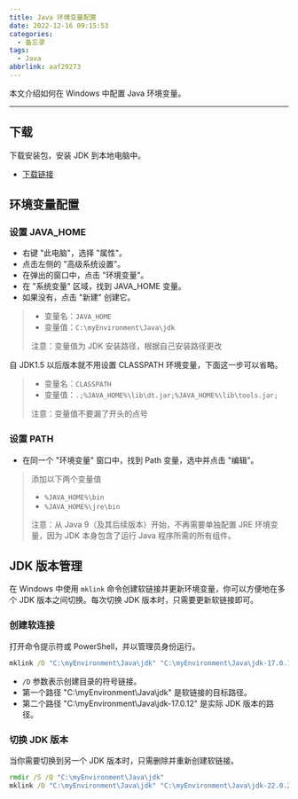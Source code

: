 ```yaml
---
title: Java 环境变量配置
date: 2022-12-16 09:15:53
categories:
  - 备忘录
tags:
  - Java
abbrlink: aaf29273
---
```

本文介绍如何在 Windows 中配置 Java 环境变量。

<!-- more -->

---

## 下载

下载安装包，安装 JDK 到本地电脑中。

- [下载链接](https://cloud.lisir.me/Teambition/软件/编程类/Java)

## 环境变量配置

### 设置 JAVA_HOME

- 右键 "此电脑"，选择 "属性"。
- 点击左侧的 "高级系统设置"。
- 在弹出的窗口中，点击 "环境变量"。
- 在 "系统变量" 区域，找到 JAVA_HOME 变量。
- 如果没有，点击 "新建" 创建它。

> - 变量名：`JAVA_HOME`
> - 变量值：`C:\myEnvironment\Java\jdk`
>
> 注意：变量值为 JDK 安装路径，根据自己安装路径更改

自 JDK1.5 以后版本就不用设置 CLASSPATH 环境变量，下面这一步可以省略。

> - 变量名：`CLASSPATH`
> - 变量值：`.;%JAVA_HOME%\lib\dt.jar;%JAVA_HOME%\lib\tools.jar;`
>
> 注意：变量值不要漏了开头的点号

### 设置 PATH

- 在同一个 "环境变量" 窗口中，找到 Path 变量，选中并点击 "编辑"。

> 添加以下两个变量值
>
> - `%JAVA_HOME%\bin`
> - `%JAVA_HOME%\jre\bin`
>
> 注意：从 Java 9（及其后续版本）开始，不再需要单独配置 JRE 环境变量，因为 JDK 本身包含了运行 Java 程序所需的所有组件。

## JDK 版本管理

在 Windows 中使用 `mklink` 命令创建软链接并更新环境变量，你可以方便地在多个 JDK 版本之间切换。每次切换 JDK 版本时，只需要更新软链接即可。

### 创建软连接

打开命令提示符或 PowerShell，并以管理员身份运行。

```cmd
mklink /D "C:\myEnvironment\Java\jdk" "C:\myEnvironment\Java\jdk-17.0.12"
```

- `/D` 参数表示创建目录的符号链接。
- 第一个路径 "C:\myEnvironment\Java\jdk" 是软链接的目标路径。
- 第二个路径 "C:\myEnvironment\Java\jdk-17.0.12" 是实际 JDK 版本的路径。

### 切换 JDK 版本

当你需要切换到另一个 JDK 版本时，只需删除并重新创建软链接。

```cmd
rmdir /S /Q "C:\myEnvironment\Java\jdk"
mklink /D "C:\myEnvironment\Java\jdk" "C:\myEnvironment\Java\jdk-22.0.2"
```
